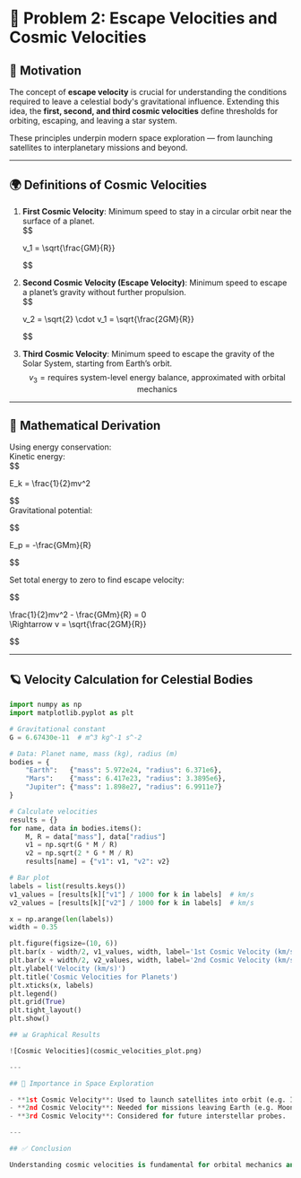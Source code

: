 # 🚀 Problem 2: Escape Velocities and Cosmic Velocities

## 🎯 Motivation

The concept of **escape velocity** is crucial for understanding the conditions required to leave a celestial body's gravitational influence. Extending this idea, the **first, second, and third cosmic velocities** define thresholds for orbiting, escaping, and leaving a star system.

These principles underpin modern space exploration — from launching satellites to interplanetary missions and beyond.

---

## 🌍 Definitions of Cosmic Velocities

1. **First Cosmic Velocity**: Minimum speed to stay in a circular orbit near the surface of a planet.  
   $$

   v_1 = \sqrt{\frac{GM}{R}}

   $$

2. **Second Cosmic Velocity (Escape Velocity)**: Minimum speed to escape a planet’s gravity without further propulsion.  
   $$

   v_2 = \sqrt{2} \cdot v_1 = \sqrt{\frac{2GM}{R}}
   
   $$

3. **Third Cosmic Velocity**: Minimum speed to escape the gravity of the Solar System, starting from Earth’s orbit.  
   $$
   v_3 = \text{requires system-level energy balance, approximated with orbital mechanics}
   $$

---

## 📐 Mathematical Derivation

Using energy conservation:  
Kinetic energy:  
$$

E_k = \frac{1}{2}mv^2

$$  
Gravitational potential:  

$$

E_p = -\frac{GMm}{R}

$$

Set total energy to zero to find escape velocity:  

$$

\frac{1}{2}mv^2 - \frac{GMm}{R} = 0  
\Rightarrow v = \sqrt{\frac{2GM}{R}}

$$

---

## 🪐 Velocity Calculation for Celestial Bodies

```python
import numpy as np
import matplotlib.pyplot as plt

# Gravitational constant
G = 6.67430e-11  # m^3 kg^-1 s^-2

# Data: Planet name, mass (kg), radius (m)
bodies = {
    "Earth":   {"mass": 5.972e24, "radius": 6.371e6},
    "Mars":    {"mass": 6.417e23, "radius": 3.3895e6},
    "Jupiter": {"mass": 1.898e27, "radius": 6.9911e7}
}

# Calculate velocities
results = {}
for name, data in bodies.items():
    M, R = data["mass"], data["radius"]
    v1 = np.sqrt(G * M / R)
    v2 = np.sqrt(2 * G * M / R)
    results[name] = {"v1": v1, "v2": v2}

# Bar plot
labels = list(results.keys())
v1_values = [results[k]["v1"] / 1000 for k in labels]  # km/s
v2_values = [results[k]["v2"] / 1000 for k in labels]  # km/s

x = np.arange(len(labels))
width = 0.35

plt.figure(figsize=(10, 6))
plt.bar(x - width/2, v1_values, width, label='1st Cosmic Velocity (km/s)')
plt.bar(x + width/2, v2_values, width, label='2nd Cosmic Velocity (km/s)')
plt.ylabel('Velocity (km/s)')
plt.title('Cosmic Velocities for Planets')
plt.xticks(x, labels)
plt.legend()
plt.grid(True)
plt.tight_layout()
plt.show()

## 📊 Graphical Results

![Cosmic Velocities](cosmic_velocities_plot.png)

---

## 🚀 Importance in Space Exploration

- **1st Cosmic Velocity**: Used to launch satellites into orbit (e.g. ISS).
- **2nd Cosmic Velocity**: Needed for missions leaving Earth (e.g. Moon, Mars rovers).
- **3rd Cosmic Velocity**: Considered for future interstellar probes.

---

## ✅ Conclusion

Understanding cosmic velocities is fundamental for orbital mechanics and mission planning. From satellites to deep-space exploration, these concepts enable us to calculate the energy and propulsion needed to explore the cosmos.
